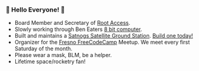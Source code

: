 ### :milky_way: Hello Everyone! :milky_way:

* Board Member and Secretary of [Root Access](https://rootaccess.org/).
* Slowly working through Ben Eaters [8 bit computer](https://eater.net/8bit/). 
* Built and maintains a [Satnogs Satellite Ground Station](https://network.satnogs.org/stations/1370/). [Build one today!](https://github.com/RootAccessHackerspace/meta/wiki/Satellite-Tracker)
* Organizer for the [Fresno FreeCodeCamp](https://github.com/freecodecamp-fresnoca) Meetup. We meet every first Saturday of the month.
* Please wear a mask, BLM, be a helper.
* Lifetime space/rocketry fan!
